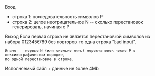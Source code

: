 Вход
- строка 1:
	последовательность символов P
- строка 2:
	целое неотрицательное N -- сколько перестановок генерировать, начиная с P

Выход
	Если первая строка не является перестановкой символов из набора 0123456789 без повторов, то одна строка "bad input".

	Иначе -- первые N (или сколько есть) перестановок после P в лексикографическом порядке,
	по одной перестановке в строке.

Исполняемый файл + данные не более 4Mb

